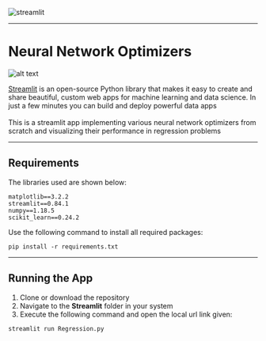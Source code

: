 ![streamlit](https://aws1.discourse-cdn.com/business7/uploads/streamlit/original/2X/8/8cb5b6c0e1fe4e4ebfd30b769204c0d30c332fec.png)
******************

# Neural Network Optimizers
![alt text](https://github.com/SRP457/Streamlit/blob/main/Demo.PNG?raw=true)

[Streamlit](https://docs.streamlit.io/en/stable/) is an open-source Python library that makes it easy to create and share beautiful, custom web apps for machine learning and data science. In just a few minutes you can build and deploy powerful data apps <br> <br>
This is a streamlit app implementing various neural network optimizers from scratch and visualizing their performance in regression problems

-------------------
## Requirements
The libraries used are shown below:
```
matplotlib==3.2.2
streamlit==0.84.1
numpy==1.18.5
scikit_learn==0.24.2
```
Use the following command to install all required packages:
```
pip install -r requirements.txt
```
-----------------
## Running the App
1. Clone or download the repository
2. Navigate to the **Streamlit** folder in your system
3. Execute the following command and open the local url link given:
```
streamlit run Regression.py
```
